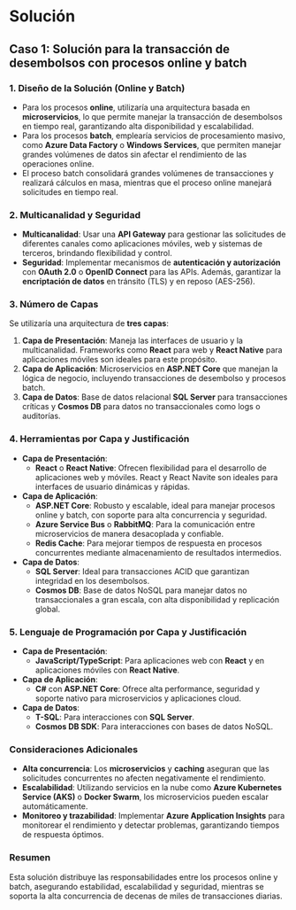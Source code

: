 # Solución

## Caso 1: Solución para la transacción de desembolsos con procesos online y batch

### 1. Diseño de la Solución (Online y Batch)

- Para los procesos **online**, utilizaría una arquitectura basada en **microservicios**, lo que permite manejar la transacción de desembolsos en tiempo real, garantizando alta disponibilidad y escalabilidad.
- Para los procesos **batch**, emplearía servicios de procesamiento masivo, como **Azure Data Factory** o **Windows Services**, que permiten manejar grandes volúmenes de datos sin afectar el rendimiento de las operaciones online.
- El proceso batch consolidará grandes volúmenes de transacciones y realizará cálculos en masa, mientras que el proceso online manejará solicitudes en tiempo real.

### 2. Multicanalidad y Seguridad

- **Multicanalidad**: Usar una **API Gateway** para gestionar las solicitudes de diferentes canales como aplicaciones móviles, web y sistemas de terceros, brindando flexibilidad y control.
- **Seguridad**: Implementar mecanismos de **autenticación y autorización** con **OAuth 2.0** o **OpenID Connect** para las APIs. Además, garantizar la **encriptación de datos** en tránsito (TLS) y en reposo (AES-256).

### 3. Número de Capas

Se utilizaría una arquitectura de **tres capas**:

1. **Capa de Presentación**: Maneja las interfaces de usuario y la multicanalidad. Frameworks como **React** para web y **React Native** para aplicaciones móviles son ideales para este propósito.
2. **Capa de Aplicación**: Microservicios en **ASP.NET Core** que manejan la lógica de negocio, incluyendo transacciones de desembolso y procesos batch.
3. **Capa de Datos**: Base de datos relacional **SQL Server** para transacciones críticas y **Cosmos DB** para datos no transaccionales como logs o auditorías.

### 4. Herramientas por Capa y Justificación

- **Capa de Presentación**:
  - **React** o **React Native**: Ofrecen flexibilidad para el desarrollo de aplicaciones web y móviles. React y React Navite son ideales para interfaces de usuario dinámicas y rápidas.
- **Capa de Aplicación**:
  - **ASP.NET Core**: Robusto y escalable, ideal para manejar procesos online y batch, con soporte para alta concurrencia y seguridad.
  - **Azure Service Bus** o **RabbitMQ**: Para la comunicación entre microservicios de manera desacoplada y confiable.
  - **Redis Cache**: Para mejorar tiempos de respuesta en procesos concurrentes mediante almacenamiento de resultados intermedios.
- **Capa de Datos**:
  - **SQL Server**: Ideal para transacciones ACID que garantizan integridad en los desembolsos.
  - **Cosmos DB**: Base de datos NoSQL para manejar datos no transaccionales a gran escala, con alta disponibilidad y replicación global.

### 5. Lenguaje de Programación por Capa y Justificación

- **Capa de Presentación**:
  - **JavaScript/TypeScript**: Para aplicaciones web con **React** y en aplicaciones móviles con **React Native**.
- **Capa de Aplicación**:
  - **C#** con **ASP.NET Core**: Ofrece alta performance, seguridad y soporte nativo para microservicios y aplicaciones cloud.
- **Capa de Datos**:
  - **T-SQL**: Para interacciones con **SQL Server**.
  - **Cosmos DB SDK**: Para interacciones con bases de datos NoSQL.

### Consideraciones Adicionales

- **Alta concurrencia**: Los **microservicios** y **caching** aseguran que las solicitudes concurrentes no afecten negativamente el rendimiento.
- **Escalabilidad**: Utilizando servicios en la nube como **Azure Kubernetes Service (AKS)** o **Docker Swarm**, los microservicios pueden escalar automáticamente.
- **Monitoreo y trazabilidad**: Implementar **Azure Application Insights** para monitorear el rendimiento y detectar problemas, garantizando tiempos de respuesta óptimos.

### Resumen

Esta solución distribuye las responsabilidades entre los procesos online y batch, asegurando estabilidad, escalabilidad y seguridad, mientras se soporta la alta concurrencia de decenas de miles de transacciones diarias.
